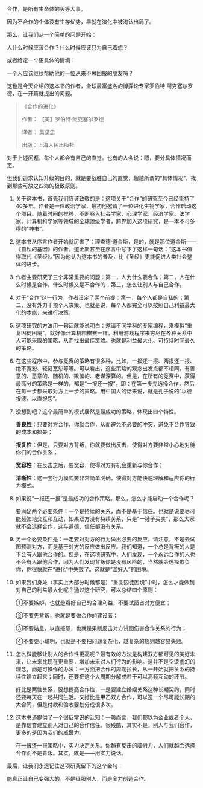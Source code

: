 合作，是所有生命体的头等大事。

因为不合作的个体没有生存优势，早就在演化中被淘汰出局了。

那么，让我们从一个简单的问题开始：

人什么时候应该合作？什么时候应该只为自己着想？

或者给定一个更具体的情境：

一个人应该继续帮助他的一位从来不思回报的朋友吗？

这也是今天介绍的这本书的作者，全球最富盛名的博弈论专家罗伯特·阿克塞尔罗德，在一开篇就提出的问题。

> 《合作的进化》
>
>
> 作者： 【美】罗伯特·阿克塞尔罗德
>
> 译者： 吴坚忠
>
> 出版：上海人民出版社
>

对于上述问题，每个人都会有自己的直觉。也有的人会说：嗯，要分具体情况而定。

但我们追求认知升级的目的，就是要战胜自己的直觉，超越所谓的“具体情况”，找到那些可放之四海的极致原则。



1. 关于这本书，首先我们应该致敬的是：这项关于“合作”的研究至今已经坚持了40多年。作者是一位政治学家，最初他邀请了一位进化生物学家，合作启动这个项目。随着时间的推移，不断卷入社会学家、心理学家、经济学家、法学家、计算机科学家等领域的全球顶级学者，跨界加入这项研究，是一本不可多得的“神书”。



2. 这本书从序言作者开始就厉害了：理查德·道金斯，是的，就是那位道金斯——《自私的基因》的作者。道金斯甚至在序言中写下了这样一句话：“这本书值得取代《圣经》。”因为他认为这本书的普及，比《圣经》更能促进人类社会整体的进步。



3. 作者主要研究了三个非常重要的问题：第一，人为什么要合作；第二，人在什么时候是合作，什么时候又是不合作的；第三，怎么让别人与自己合作。



4. 对于“合作”这一行为，作者设定了两个前提：第一，每个人都是自私的；第二，没有外力干预个人决策。也就是说，每个人都完全可以按照自己利益最大化的本能，来进行决策。



5. 这项研究的方法用一句话就能说明白：邀请不同学科的专家编程，来模拟“重复囚徒困境”。就好像计算机围棋赛一样，利用游戏程序来穷尽在各种关系中人可能采取的策略，从而找出最佳策略。也就是利益最大化、可持续时间最久的策略。



6. 在这些程序中，参与竞赛的策略有很多种，比如，一报还一报、两报还一报、绝不宽恕、轻易宽恕等等。可以看出，这些策略的观念出发点都不相同，有善意的、恶意的、随机的、欺骗的、老谋深算的。但是，在所有的竞赛中，获得最高分的策略是一样的，都是“一报还一报”。即：在第一步先选择合作，然后在每一步都采取对方上一步的策略。用中国人的话来说，就是孔子说的“以德报德，以直报怨”。



7. 没想到吧？这个最简单的模式居然是最成功的策略，体现出四个特性。

   **善良性**：只要对方合作，你就合作，从而避免不必要的冲突，避免不合作导致的成本和损失；

   **报复性**：但是，只要对方背叛，你就要做出反击，使得对方要非常小心地对待你们的合作关系；

   **宽容性**：在反击之后，要宽容，使得对方有机会重新与你合作；

   **清晰性**：这一套行为模式要非常简单明确，使得对方能快速理解和适应你的行为模式。

   

8. 如果说“一报还一报”是最成功的合作策略。那么，怎么才能启动一个合作呢？

   要满足两个必要条件：一个是持续的关系，而不是基于信任。也就是说要尽可能频繁地交互和互动，如果双方没有持续关系，只是“一锤子买卖”，那么大家就不会选择合作，这与道德、信任都没有关系。



9. 另一个必要条件是：一定要对对方的行为做出必要的反应。请注意，不是去试图预测对方，而是基于对方的反应做出反应。我们知道，一个总是背叛的人是不会有人跟他合作的。但是，在这项研究中，人们发现，一个永远合作的人也不会有人跟他合作，因为人们发现背叛你是没有风险的，当然就会选择欺负你，你很快就在“进化”中失败了。这就是“滥好人”的困境。



10. 如果我们身处（事实上大部分时候都是）“重复囚徒困境”中时，怎么才能做到对自己的利益最大化呢？通过这个研究，可以总结四个原则：

    ①不要嫉妒，也就是看好自己的合理利益，不要试图占对方便宜；

    ②不要先背叛，也就是要做合作的建设者；

    ③不要姑息，以直报怨，也就是果断反击对方试图伤害合作关系的行为；

    ④不要耍小聪明，也就是不要把问题复杂化，越复杂的规则越容易失败。

    

11. 怎么做能够让别人的合作性更高呢？最有效的方法是构建双方都可见的美好未来，让未来比现在更重要，增加未来对人们行为的影响。这并不是空泛虚幻的理念，而是可操作的办法：一方面把合作的周期拉长，从一开始就把关系的持续性建立起来；同时，还要把这个大周期分解成若干可以高频互动的环节。

    好比是两性关系，要想提高合作性，一是要建立婚姻关系这种长期契约，同时还要每天在一起共同生活。又好比是甲乙双方合作，可以签一个尽可能长期的大合同，但是付款和验收要划分成很多次。

    

12. 这本书还提供了一个很反常识的认知：一般而言，我们都以为企业或者个人，是靠信誉建立别人对自己的合作信任。很残酷，其实不是。别人与我们合作，更多的是因为我们的威慑力。

    在一报还一报策略中，实力决定关系。你越有反击的威慑力，人们就越会选择合作而不是背叛。其实，就是——用实力说话。

最后，让我们永远记住这项研究留下的这个金句：

能真正让自己变强大的，不是征服别人，而是全力创造合作。